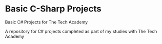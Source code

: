 # Basic C-Sharp Projects
 Basic C# Projects for The Tech Academy

A repository for C# projects completed as part of my studies with The Tech Academy
